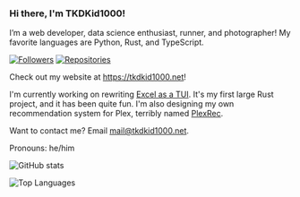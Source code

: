 ### Hi there, I'm TKDKid1000!

I’m a web developer, data science enthusiast, runner, and photographer!
My favorite languages are Python, Rust, and TypeScript.

[![Followers](https://img.shields.io/badge/dynamic/json?color=green&label=Followers&query=followers&url=https%3A%2F%2Fapi.github.com%2Fusers%2FTKDKid1000)](https://github.com/TKDKid1000?tab=followers)
[![Repositories](https://img.shields.io/badge/dynamic/json?color=blue&label=Repositories&query=public_repos&url=https%3A%2F%2Fapi.github.com%2Fusers%2FTKDKid1000)](https://github.com/TKDKid1000?tab=repositories)

Check out my website at https://tkdkid1000.net!

I'm currently working on rewriting [Excel as a TUI](https://github.com/TKDKid1000/excel-tui). It's my first large Rust project, and it has been quite fun. I'm also designing my own recommendation system for Plex, terribly named [PlexRec](https://github.com/TKDKid1000/PlexRec).

Want to contact me? Email [mail@tkdkid1000.net](mailto:mail@tkdkid1000.net). 

Pronouns: he/him

![GitHub stats](https://github-readme-stats.vercel.app/api?username=TKDKid1000&theme=merko)

![Top Languages](https://github-readme-stats.vercel.app/api/top-langs/?username=TKDKid1000&layout=compact&theme=merko)

